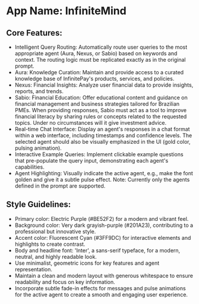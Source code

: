 # **App Name**: InfiniteMind

## Core Features:

- Intelligent Query Routing: Automatically route user queries to the most appropriate agent (Aura, Nexus, or Sabio) based on keywords and context. The routing logic must be replicated exactly as in the original prompt.
- Aura: Knowledge Curation: Maintain and provide access to a curated knowledge base of InfinitePay's products, services, and policies.
- Nexus: Financial Insights: Analyze user financial data to provide insights, reports, and trends.
- Sabio: Financial Education: Offer educational content and guidance on financial management and business strategies tailored for Brazilian PMEs. When providing responses, Sabio must act as a tool to improve financial literacy by sharing rules or concepts related to the requested topics. Under no circumstances will it give investment advice.
- Real-time Chat Interface: Display an agent's responses in a chat format within a web interface, including timestamps and confidence levels. The selected agent should also be visually emphasized in the UI (gold color, pulsing animation).
- Interactive Example Queries: Implement clickable example questions that pre-populate the query input, demonstrating each agent's capabilities.
- Agent Highlighting: Visually indicate the active agent, e.g., make the font golden and give it a subtle pulse effect. Note: Currently only the agents defined in the prompt are supported.

## Style Guidelines:

- Primary color: Electric Purple (#BE52F2) for a modern and vibrant feel.
- Background color: Very dark grayish-purple (#201A23), contributing to a professional but innovative style.
- Accent color: Fluorescent Cyan (#3FF9DC) for interactive elements and highlights to create contrast.
- Body and headline font: 'Inter', a sans-serif typeface, for a modern, neutral, and highly readable look. 
- Use minimalist, geometric icons for key features and agent representation.
- Maintain a clean and modern layout with generous whitespace to ensure readability and focus on key information.
- Incorporate subtle fade-in effects for messages and pulse animations for the active agent to create a smooth and engaging user experience.